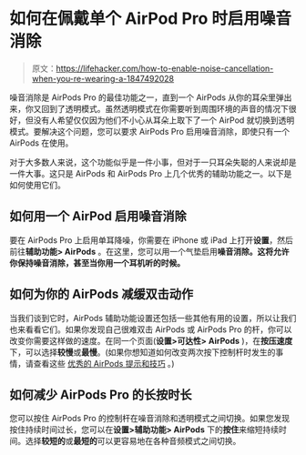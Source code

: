 # 如何在佩戴单个 AirPod Pro 时启用噪音消除

> 原文：<https://lifehacker.com/how-to-enable-noise-cancellation-when-you-re-wearing-a-1847492028>

噪音消除是 AirPods Pro 的最佳功能之一，直到一个 AirPods 从你的耳朵里弹出来，你又回到了透明模式。虽然透明模式在你需要听到周围环境的声音的情况下很好，但没有人希望仅仅因为他们不小心从耳朵上取下了一个 AirPod 就切换到透明模式。要解决这个问题，您可以要求 AirPods Pro 启用噪音消除，即使只有一个 AirPods 在使用。



对于大多数人来说，这个功能似乎是一件小事，但对于一只耳朵失聪的人来说却是一件大事。这只是 AirPods 和 AirPods Pro 上几个优秀的辅助功能之一。以下是如何使用它们。

## 如何用一个 AirPod 启用噪音消除

要在 AirPods Pro 上启用单耳降噪，你需要在 iPhone 或 iPad 上打开**设置**，然后前往**辅助功能> AirPods** 。在这里，您可以用一个气垫启用**噪音消除。这将允许你保持噪音消除，甚至当你用一个耳机听的时候。**

## 如何为你的 AirPods 减缓双击动作

当我们谈到它时，AirPods 辅助功能设置还包括一些其他有用的设置，所以让我们也来看看它们。如果你发现自己很难双击 AirPods 或 AirPods Pro 的杆，你可以改变你需要这样做的速度。在同一个页面(**设置>可达性> AirPods** )，在**按压速度**下，可以选择**较慢**或**最慢**。(如果你想知道如何改变两次按下控制杆时发生的事情，请查看这些 [优秀的 AirPods 提示和技巧](https://lifehacker.com/the-essential-tips-and-tricks-for-getting-the-most-out-1826867565) 。)

## 如何减少 AirPods Pro 的长按时长

您可以按住 AirPods Pro 的控制杆在噪音消除和透明模式之间切换。如果您发现按住持续时间过长，您可以在**设置>辅助功能> AirPods** 下的**按住**来缩短持续时间。选择**较短的**或**最短的**可以更容易地在各种音频模式之间切换。